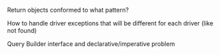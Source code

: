 Return objects conformed to what pattern?

How to handle driver exceptions that will be different for each driver (like not found)

Query Builder interface and declarative/imperative problem